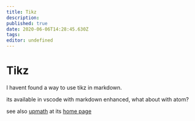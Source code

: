 ```yaml
---
title: Tikz
description: 
published: true
date: 2020-06-06T14:28:45.630Z
tags: 
editor: undefined
---
```


# Tikz

I havent found a way to use tikz in markdown.

its available in vscode with markdown enhanced, what about with atom?


see also [upmath](/University/Documentation/Tikz/upmath) at its [home page](https://upmath.me/)